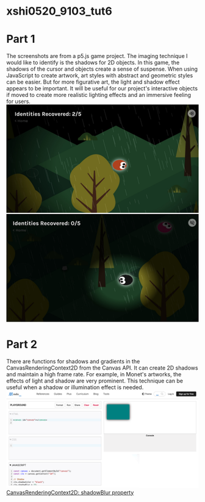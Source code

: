 # xshi0520_9103_tut6

# Part 1
The screenshots are from a p5.js game project. The imaging technique I would like to identify is the shadows for 2D objects. In this game, the shadows of the cursor and objects create a sense of suspense. When using JavaScript to create artwork, art styles with abstract and geometric styles can be easier. But for more figurative art, the light and shadow effect appears to be important. It will be useful for our project's interactive objects if moved to create more realistic lighting effects and an immersive feeling for users.  
![An image of screen shot](assets/1.jpg)
![An image of screen shot](assets/2.jpg)

# Part 2
There are functions for shadows and gradients in the CanvasRenderingContext2D from the Canvas API. It can create 2D shadows and maintain a high frame rate. For example, in Monet's artworks, the effects of light and shadow are very prominent. This technique can be useful when a shadow or illumination effect is needed.
![An image of screen shot](assets/3.png)
[CanvasRenderingContext2D: shadowBlur property](https://developer.mozilla.org/en-US/docs/Web/API/CanvasRenderingContext2D/shadowBlur)

